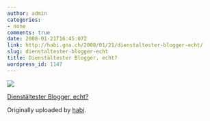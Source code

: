 ```yaml
---
author: admin
categories:
- none
comments: true
date: 2008-01-21T16:45:07Z
link: http://habi.gna.ch/2008/01/21/dienstaltester-blogger-echt/
slug: dienstaltester-blogger-echt
title: Dienstältester Blogger, echt?
wordpress_id: 1147
---
```


[![](http://farm3.static.flickr.com/2216/2209792464_e44c770d0e_m.jpg)](http://www.flickr.com/photos/habi/2209792464/)
   

 
  [Dienstältester Blogger, echt?](http://www.flickr.com/photos/habi/2209792464/)
    

  Originally uploaded by [habi](http://www.flickr.com/people/habi/).
 




  

